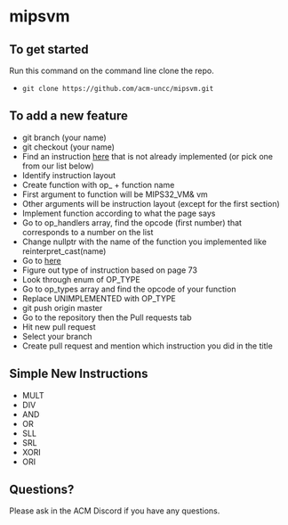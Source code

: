 # mipsvm

## To get started

Run this command on the command line clone the repo.
- `git clone https://github.com/acm-uncc/mipsvm.git`

## To add a new feature

- git branch (your name)
- git checkout (your name)
- Find an instruction [here](https://s3-eu-west-1.amazonaws.com/downloads-mips/documents/MD00086-2B-MIPS32BIS-AFP-6.06.pdf) that is not already implemented (or pick one from our list below)
- Identify instruction layout
- Create function with op_ + function name
- First argument to function will be MIPS32_VM& vm
- Other arguments will be instruction layout (except for the first section)
- Implement function according to what the page says
- Go to op_handlers array, find the opcode (first number) that corresponds to a number on the list
- Change nullptr with the name of the function you implemented like reinterpret_cast<OP>(name)
- Go to [here](https://s3-eu-west-1.amazonaws.com/downloads-mips/documents/MD00082-2B-MIPS32INT-AFP-06.01.pdf)
- Figure out type of instruction based on page 73
- Look through enum of OP_TYPE
- Go to op_types array and find the opcode of your function
- Replace UNIMPLEMENTED with OP_TYPE
- git push origin master
- Go to the repository then the Pull requests tab
- Hit new pull request
- Select your branch
- Create pull request and mention which instruction you did in the title

## Simple New Instructions
- MULT
- DIV
- AND
- OR
- SLL
- SRL
- XORI
- ORI

## Questions?
Please ask in the ACM Discord if you have any questions.
